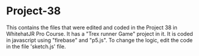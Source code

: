 # Project-38
This contains the files that were edited and coded in the Project 38 in WhitehatJR Pro Course. It has a "Trex runner Game" project in it. It is coded in javascript using "firebase" and "p5.js". To change the logic, edit the code in the file 'sketch.js' file.
